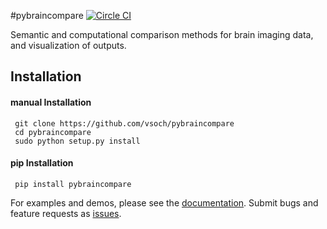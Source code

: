 #pybraincompare
[![Circle CI](https://circleci.com/gh/vsoch/pybraincompare.svg?style=svg)](https://circleci.com/gh/vsoch/pybraincompare)


Semantic and computational comparison methods for brain imaging data, and visualization of outputs.

## Installation

#### manual Installation

     git clone https://github.com/vsoch/pybraincompare
     cd pybraincompare
     sudo python setup.py install


#### pip Installation

     pip install pybraincompare


For examples and demos, please see the [documentation](http://pybraincompare.readthedocs.org/). Submit bugs and feature requests as [issues](https://github.com/vsoch/pybraincompare/issues).

